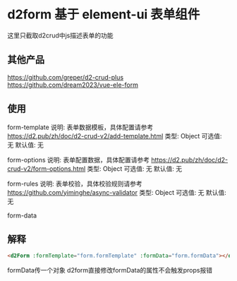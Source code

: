 # d2form 基于 element-ui 表单组件

这里只截取d2crud中js描述表单的功能

## 其他产品

<https://github.com/greper/d2-crud-plus>
<https://github.com/dream2023/vue-ele-form>

## 使用

form-template
说明: 表单数据模板，具体配置请参考 <https://d2.pub/zh/doc/d2-crud-v2/add-template.html>
类型: Object
可选值: 无
默认值: 无

form-options
说明: 表单配置数据，具体配置请参考 <https://d2.pub/zh/doc/d2-crud-v2/form-options.html>
类型: Object
可选值: 无
默认值: 无

form-rules
说明: 表单校验，具体校验规则请参考 <https://github.com/yiminghe/async-validator>
类型: Object
可选值: 无
默认值: 无

form-data

## 解释

```html
<d2Form :formTemplate="form.formTemplate" :formData="form.formData"></d2Form>
 ```

 formData传一个对象 d2form直接修改formData的属性不会触发props报错
